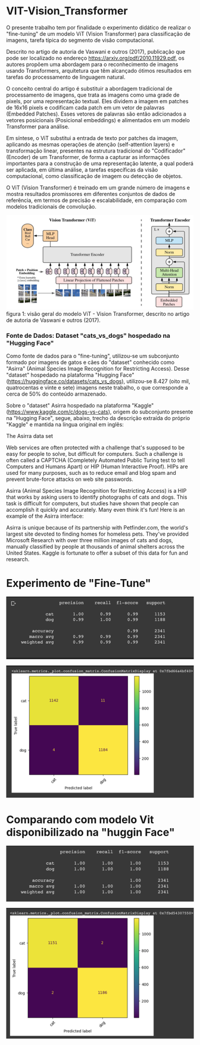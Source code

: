 # VIT-Vision_Transformer
O presente trabalho tem por finalidade o experimento didático de realizar o "fine-tuning" de um modelo ViT (Vision Transformer) para classificação de imagens, tarefa típica do segmento de visão computacional. 

Descrito no artigo de autoria de Vaswani e outros (2017), publicação que pode ser localizado no endereço https://arxiv.org/pdf/2010.11929.pdf, os autores propõem uma abordagem para o reconhecimento de imagens usando Transformers, arquitetura que têm alcançado ótimos resultados em tarefas do processamento de linguagem natural.

O conceito central do artigo é substituir a abordagem tradicional de processamento de imagens, que trata as imagens como uma grade de pixels, por uma representação textual. Eles dividem a imagem em patches de 16x16 pixels e codificam cada patch em um vetor de palavras (Embedded Patches). Esses vetores de palavras são então adicionados a vetores posicionais (Posicional embeddings) e alimentados em um modelo Transformer para análise.

Em síntese, o ViT substitui a entrada de texto por patches da imagem, aplicando as mesmas operações de atenção (self-attention layers) e transformação linear, presentes na estrutura tradicional do "Codificador" (Encoder) de um Transformer, de forma a capturar as informações importantes para a construção de uma representação latente, a qual poderá ser aplicada, em última análise, a tarefas específicas da visão computacional, como classificação de imagem ou detecção de objetos.

O ViT (Vision Transformer) é treinado em um grande número de imagens e mostra resultados promissores em diferentes conjuntos de dados de referência, em termos de precisão e escalabilidade, em comparação com modelos tradicionais de convolução.





![](/img/VIT-Vision-Transformer.jpeg)
figura 1: visão geral do modelo ViT - Vision Transformer, descrito no artigo de autoria de Vaswani e outros (2017).

### Fonte de Dados: Dataset "cats_vs_dogs" hospedado na "Hugging Face"
Como fonte de dados para o "fine-tuning", utilizou-se um subconjunto formado por imagens de gatos e cães do "dataset" conhecido como "Asirra" (Animal Species Image Recognition for Restricting Access). Desse "dataset" hospedado na plataforma "Hugging Face" (https://huggingface.co/datasets/cats_vs_dogs), utilizou-se 8.427 (oito mil, quatrocentas e vinte e sete) imagens neste trabalho, o que corresponde a cerca de 50% do conteúdo armazenado.

Sobre o "dataset" Asirra hospedado na plataforma "Kaggle"(https://www.kaggle.com/c/dogs-vs-cats), origem do subconjunto presente na "Hugging Face", segue, abaixo, trecho da descrição extraída do próprio "Kaggle" e mantida na língua original em inglês:

The Asirra data set

Web services are often protected with a challenge that's supposed to be easy for people to solve, but difficult for computers. Such a challenge is often called a CAPTCHA (Completely Automated Public Turing test to tell Computers and Humans Apart) or HIP (Human Interactive Proof). HIPs are used for many purposes, such as to reduce email and blog spam and prevent brute-force attacks on web site passwords.

Asirra (Animal Species Image Recognition for Restricting Access) is a HIP that works by asking users to identify photographs of cats and dogs. This task is difficult for computers, but studies have shown that people can accomplish it quickly and accurately. Many even think it's fun! Here is an example of the Asirra interface:

Asirra is unique because of its partnership with Petfinder.com, the world's largest site devoted to finding homes for homeless pets. They've provided Microsoft Research with over three million images of cats and dogs, manually classified by people at thousands of animal shelters across the United States. Kaggle is fortunate to offer a subset of this data for fun and research. 

# Experimento de "Fine-Tune"
![](/img/modelo-fine-tunning-acuracia.png)

![](/img/modelo-fine-tunning-matriz-confusao.png)

# Comparando com modelo Vit disponibilizado na "huggin Face" 
![](/img/modelo-Kaggle-acuracia.png)

![](/img/modelo-Kaggle-matriz-confusao.png)
